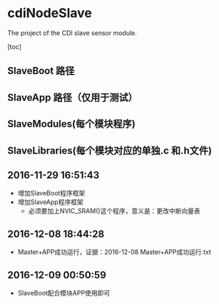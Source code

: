 # cdiNodeSlave
The project of the CDI slave sensor module.

[toc]

## SlaveBoot 路径
## SlaveApp  路径（仅用于测试）
## SlaveModules(每个模块程序)
##  SlaveLibraries(每个模块对应的单独.c 和.h文件)

## 2016-11-29 16:51:43
+ 增加SlaveBoot程序框架
+ 增加SlaveApp程序框架
	+ 必须要加上NVIC_SRAM()这个程序，意义是：更改中断向量表

## 2016-12-08 18:44:28 
+ Master+APP成功运行，证据：2016-12-08 Master+APP成功运行.txt

## 2016-12-09 00:50:59
+ SlaveBoot配合模块APP使用即可
